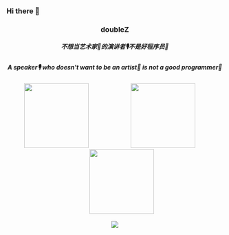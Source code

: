 ### Hi there 👋

<!--
**doubleZ0108/doubleZ0108** is a ✨ _special_ ✨ repository because its `README.md` (this file) appears on your GitHub profile.

Here are some ideas to get you started:

- 🔭 I’m currently working on ...
- 🌱 I’m currently learning ...
- 👯 I’m looking to collaborate on ...
- 🤔 I’m looking for help with ...
- 💬 Ask me about ...
- 📫 How to reach me: ...
- 😄 Pronouns: ...
- ⚡ Fun fact: ...
-->

<p align="center">
  <h3 align="center">doubleZ</h3>
  <h5 align="center">不想当艺术家🎨的演讲者🎙不是好程序员🐒</h5>
	<h5 align="center">A speaker🎙 who doesn't want to be an artist🎨 is not a good programmer🐒</h5>
<p align="center">
&nbsp;&nbsp;&nbsp; &nbsp;&nbsp;&nbsp;&nbsp;&nbsp;
<a href="https://doublez-site-bed.oss-cn-shanghai.aliyuncs.com/img/20201115234616.JPG"><img src="https://doublez-site-bed.oss-cn-shanghai.aliyuncs.com/img/20201115234616.JPG" height="150px" width="150px"/></a>
&nbsp;&nbsp;&nbsp; &nbsp;&nbsp;&nbsp; &nbsp;&nbsp;&nbsp; &nbsp;&nbsp;&nbsp; &nbsp;&nbsp;&nbsp; &nbsp;&nbsp;&nbsp;
<a href="https://www.doublez.site"><img src="https://doublez-site-bed.oss-cn-shanghai.aliyuncs.com/img/20201004210600.jpg" height="150px" width="150px"/></a>
&nbsp;&nbsp;&nbsp; &nbsp;&nbsp;&nbsp; &nbsp;&nbsp;&nbsp; &nbsp;&nbsp;&nbsp; &nbsp;&nbsp;&nbsp; &nbsp;&nbsp;&nbsp;
<a href="https://github.com/doubleZ0108"><img src="https://doublez-site-bed.oss-cn-shanghai.aliyuncs.com/img/20201115233813.png" height="150px" width="150px"/>

</p>

<p align = "center">
  <img src="https://github-readme-stats.vercel.app/api?username=doubleZ0108&show_icons=true"/>
</p>
